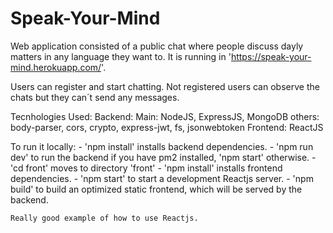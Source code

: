 # Speak-Your-Mind
Web application consisted of a public chat where people discuss dayly matters in any language they want to.
It is running in 'https://speak-your-mind.herokuapp.com/'.

Users can register and start chatting. Not registered users can observe the chats but they can´t send any messages.

Tecnhologies Used:
  Backend:
    Main: NodeJS, ExpressJS, MongoDB
    others: body-parser, cors, crypto, express-jwt, fs, jsonwebtoken
  Frontend:
    ReactJS
   
  To run it locally:
    - 'npm install' installs backend dependencies.
    - 'npm run dev' to run the backend if you have pm2 installed, 'npm start' otherwise.
    - 'cd front' moves to directory 'front'
    - 'npm install' installs frontend dependencies.
    - 'npm start' to start a development Reactjs server.
    - 'npm build' to build an optimized static frontend, which will be served by the backend.
    
    Really good example of how to use Reactjs.
